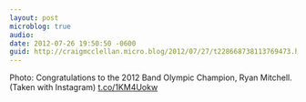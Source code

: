 ```yaml
---
layout: post
microblog: true
audio: 
date: 2012-07-26 19:50:50 -0600
guid: http://craigmcclellan.micro.blog/2012/07/27/t228668738113769473.html
---
```

Photo: Congratulations to the 2012 Band Olympic Champion, Ryan Mitchell. (Taken with Instagram) [t.co/1KM4Uokw](http://t.co/1KM4Uokw)
